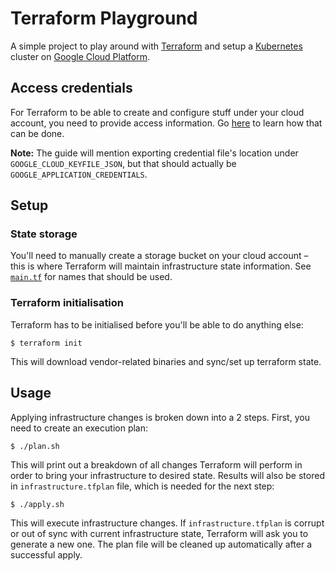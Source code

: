 # Terraform Playground

A simple project to play around with [Terraform](https://terraform.io/) and setup a [Kubernetes](https://kubernetes.io/) cluster on [Google Cloud Platform](https://cloud.google.com/).

## Access credentials

For Terraform to be able to create and configure stuff under your cloud account, you need to provide access information. Go [here](https://www.terraform.io/docs/providers/google/getting_started.html#adding-credentials) to learn how that can be done.

**Note:**
The guide will mention exporting credential file's location under `GOOGLE_CLOUD_KEYFILE_JSON`, but that should actually be `GOOGLE_APPLICATION_CREDENTIALS`.

## Setup

### State storage

You'll need to manually create a storage bucket on your cloud account – this is where Terraform will maintain infrastructure state information. See [`main.tf`](./main.tf) for names that should be used.

### Terraform initialisation

Terraform has to be initialised before you'll be able to do anything else:

```
$ terraform init
```

This will download vendor-related binaries and sync/set up terraform state.

## Usage  

Applying infrastructure changes is broken down into a 2 steps. First, you need to create an execution plan:

```
$ ./plan.sh
``` 

This will print out a breakdown of all changes Terraform will perform in order to bring your infrastructure to desired state. Results will also be stored in `infrastructure.tfplan` file, which is needed for the next step:

```
$ ./apply.sh
``` 

This will execute infrastructure changes. If `infrastructure.tfplan` is corrupt or out of sync with current infrastructure state, Terraform will ask you to generate a new one. The plan file will be cleaned up automatically after a successful apply.
